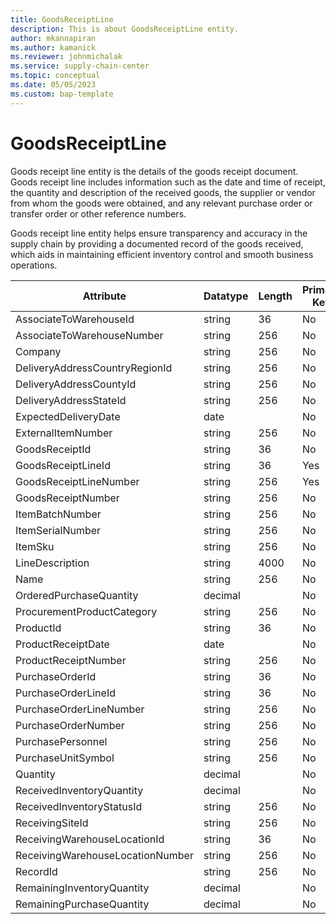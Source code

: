 ```yaml
---
title: GoodsReceiptLine
description: This is about GoodsReceiptLine entity.
author: mkannapiran
ms.author: kamanick
ms.reviewer: johnmichalak
ms.service: supply-chain-center
ms.topic: conceptual
ms.date: 05/05/2023
ms.custom: bap-template
---
```


# **GoodsReceiptLine**

Goods receipt line entity is the details of the goods receipt document. Goods receipt line includes information such as the date and time of receipt, the quantity and description of the received goods, the supplier or vendor from whom the goods were obtained, and any relevant purchase order or transfer order or other reference numbers.

Goods receipt line entity helps ensure transparency and accuracy in the supply chain by providing a documented record of the goods received, which aids in maintaining efficient inventory control and smooth business operations.
 

|	Attribute	|	Datatype	|	Length	|	Primary Key	|	Description	|
|---------------|--------|------|----------|-----------|
|	AssociateToWarehouseId	|	string	|	36	|	No	|	#N/A	|
|	AssociateToWarehouseNumber	|	string	|	256	|	No	|	#N/A	|
|	Company	|	string	|	256	|	No	|	#N/A	|
|	DeliveryAddressCountryRegionId	|	string	|	256	|	No	|	#N/A	|
|	DeliveryAddressCountyId	|	string	|	256	|	No	|	#N/A	|
|	DeliveryAddressStateId	|	string	|	256	|	No	|	#N/A	|
|	ExpectedDeliveryDate	|	date	|		|	No	|	#N/A	|
|	ExternalItemNumber	|	string	|	256	|	No	|	#N/A	|
|	GoodsReceiptId	|	string	|	36	|	No	|	#N/A	|
|	GoodsReceiptLineId	|	string	|	36	|	Yes	|	#N/A	|
|	GoodsReceiptLineNumber	|	string	|	256	|	Yes	|	#N/A	|
|	GoodsReceiptNumber	|	string	|	256	|	No	|	#N/A	|
|	ItemBatchNumber	|	string	|	256	|	No	|	#N/A	|
|	ItemSerialNumber	|	string	|	256	|	No	|	#N/A	|
|	ItemSku	|	string	|	256	|	No	|	#N/A	|
|	LineDescription	|	string	|	4000	|	No	|	#N/A	|
|	Name	|	string	|	256	|	No	|	#N/A	|
|	OrderedPurchaseQuantity	|	decimal	|		|	No	|	#N/A	|
|	ProcurementProductCategory	|	string	|	256	|	No	|	#N/A	|
|	ProductId	|	string	|	36	|	No	|	#N/A	|
|	ProductReceiptDate	|	date	|		|	No	|	#N/A	|
|	ProductReceiptNumber	|	string	|	256	|	No	|	#N/A	|
|	PurchaseOrderId	|	string	|	36	|	No	|	#N/A	|
|	PurchaseOrderLineId	|	string	|	36	|	No	|	#N/A	|
|	PurchaseOrderLineNumber	|	string	|	256	|	No	|	#N/A	|
|	PurchaseOrderNumber	|	string	|	256	|	No	|	#N/A	|
|	PurchasePersonnel	|	string	|	256	|	No	|	#N/A	|
|	PurchaseUnitSymbol	|	string	|	256	|	No	|	#N/A	|
|	Quantity	|	decimal	|		|	No	|	#N/A	|
|	ReceivedInventoryQuantity	|	decimal	|		|	No	|	#N/A	|
|	ReceivedInventoryStatusId	|	string	|	256	|	No	|	#N/A	|
|	ReceivingSiteId	|	string	|	256	|	No	|	#N/A	|
|	ReceivingWarehouseLocationId	|	string	|	36	|	No	|	#N/A	|
|	ReceivingWarehouseLocationNumber	|	string	|	256	|	No	|	#N/A	|
|	RecordId	|	string	|	256	|	No	|	#N/A	|
|	RemainingInventoryQuantity	|	decimal	|		|	No	|	#N/A	|
|	RemainingPurchaseQuantity	|	decimal	|		|	No	|	#N/A	|
